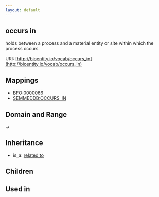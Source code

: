 ```yaml
---
layout: default
---
```


## occurs in


holds between a process and a material entity or site within which the process occurs

URI: [http://bioentity.io/vocab/occurs_in](http://bioentity.io/vocab/occurs_in)
## Mappings

 * [BFO:0000066](http://purl.obolibrary.org/obo/BFO_0000066)
 * [SEMMEDDB:OCCURS_IN](http://purl.obolibrary.org/obo/SEMMEDDB_OCCURS_IN)

## Domain and Range

 -> 

## Inheritance

 *  is_a: [related to](related_to.html)

## Children


## Used in

